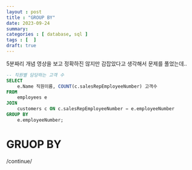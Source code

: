 ```yaml
---
layout : post
title : "GROUP BY"
date: 2023-09-24
summary: 
categories : [ database, sql ]
tags : [  ]
draft: true
---
```


5분짜리 개념 영상을 보고 정확하진 않지만 감잡았다고 생각해서 문제를 풀었는데..

```sql
-- 직원별 담당하는 고객 수
SELECT 
    e.Name 직원이름, COUNT(c.salesRepEmployeeNumber) 고객수
FROM
	employees e
JOIN 
	customers c ON c.salesRepEmployeeNumber = e.employeeNumber
GROUP BY
	e.employeeNumber;
```

# GRUOP BY
/continue/
